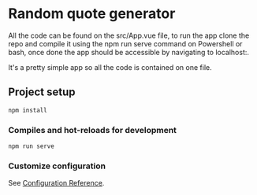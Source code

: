 # Random quote generator

All the code can be found on the src/App.vue file, to run the app clone the repo and compile it using the npm run serve command on Powershell or bash, once done the app should be accessible by navigating to localhost:<port specified on the console>.

It's a pretty simple app so all the code is contained on one file.

## Project setup
```
npm install
```

### Compiles and hot-reloads for development
```
npm run serve
```

### Customize configuration
See [Configuration Reference](https://cli.vuejs.org/config/).
